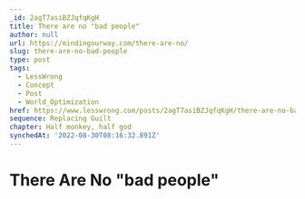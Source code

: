 ```yaml
---
_id: 2agT7asiBZJqfqKgH
title: There are no "bad people"
author: null
url: https://mindingourway.com/there-are-no/
slug: there-are-no-bad-people
type: post
tags:
  - LessWrong
  - Concept
  - Post
  - World_Optimization
href: https://www.lesswrong.com/posts/2agT7asiBZJqfqKgH/there-are-no-bad-people
sequence: Replacing Guilt
chapter: Half monkey, half god
synchedAt: '2022-08-30T08:16:32.891Z'
---
```


# There Are No "bad people"
